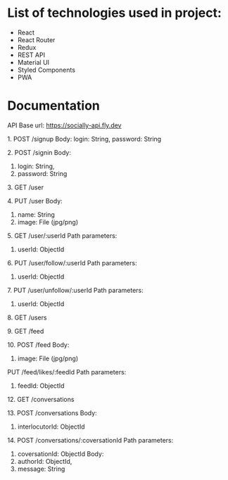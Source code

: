 # List of technologies used in project:

- React
- React Router
- Redux
- REST API
- Material UI
- Styled Components
- PWA

# Documentation

API
Base url: https://socially-api.fly.dev

1. POST /signup
Body:
login: String,
password: String

2. POST /signin
Body:
1. login: String,
2. password: String

3. GET /user 

4. PUT /user
Body:
1. name: String
2. image: File (jpg/png)

5. GET /user/:userId
Path parameters:
1. userId: ObjectId

6. PUT /user/follow/:userId
Path parameters:
1. userId: ObjectId

7. PUT /user/unfollow/:userId
Path parameters:
1. userId: ObjectId

8. GET /users

9. GET /feed

10. POST /feed
Body:
1. image: File (jpg/png)

PUT /feed/likes/:feedId
Path parameters:
1. feedId: ObjectId

12. GET /conversations

13. POST /conversations
Body:
1. interlocutorId: ObjectId

14. POST /conversations/:coversationId
Path parameters:
1. coversationId: ObjectId
Body:
1. authorId: ObjectId,
2. message: String


